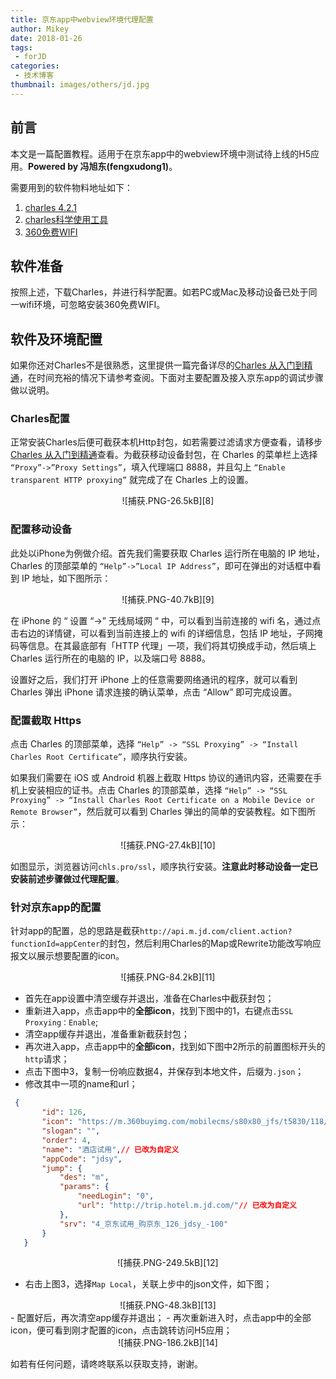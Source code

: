 ```yaml
---
title: 京东app中webview环境代理配置
author: Mikey
date: 2018-01-26
tags:
 - forJD
categories:
 - 技术博客
thumbnail: images/others/jd.jpg
---
```



## 前言

本文是一篇配置教程。适用于在京东app中的webview环境中测试待上线的H5应用。**Powered by 冯旭东(fengxudong1)**。

需要用到的软件物料地址如下：

 1. [charles 4.2.1][3] 
 2. [charles科学使用工具][4]
 3. [360免费WIFI][5]

## 软件准备

按照上述，下载Charles，并进行科学配置。如若PC或Mac及移动设备已处于同一wifi环境，可忽略安装360免费WIFI。

## 软件及环境配置

如果你还对Charles不是很熟悉，这里提供一篇完备详尽的[Charles 从入门到精通][6]，在时间充裕的情况下请参考查阅。下面对主要配置及接入京东app的调试步骤做以说明。

### Charles配置

正常安装Charles后便可截获本机Http封包，如若需要过滤请求方便查看，请移步[Charles 从入门到精通][7]查看。为截获移动设备封包，在 Charles 的菜单栏上选择 `“Proxy”->”Proxy Settings”`，填入代理端口 8888，并且勾上 `“Enable transparent HTTP proxying”` 就完成了在 Charles 上的设置。

<center>![捕获.PNG-26.5kB][8]</center>

### 配置移动设备

此处以iPhone为例做介绍。首先我们需要获取 Charles 运行所在电脑的 IP 地址，Charles 的顶部菜单的 `“Help”->”Local IP Address”`，即可在弹出的对话框中看到 IP 地址，如下图所示：

<center>![捕获.PNG-40.7kB][9]</center>
 
 在 iPhone 的 “ 设置 “->” 无线局域网 “ 中，可以看到当前连接的 wifi 名，通过点击右边的详情键，可以看到当前连接上的 wifi 的详细信息，包括 IP 地址，子网掩码等信息。在其最底部有「HTTP 代理」一项，我们将其切换成手动，然后填上 Charles 运行所在的电脑的 IP，以及端口号 8888。
 
 设置好之后，我们打开 iPhone 上的任意需要网络通讯的程序，就可以看到 Charles 弹出 iPhone 请求连接的确认菜单，点击 “Allow” 即可完成设置。
 
### 配置截取 Https

点击 Charles 的顶部菜单，选择 `“Help” -> “SSL Proxying” -> “Install Charles Root Certificate”`，顺序执行安装。

如果我们需要在 iOS 或 Android 机器上截取 Https 协议的通讯内容，还需要在手机上安装相应的证书。点击 Charles 的顶部菜单，选择 `“Help” -> “SSL Proxying” -> “Install Charles Root Certificate on a Mobile Device or Remote Browser”`，然后就可以看到 Charles 弹出的简单的安装教程。如下图所示：

<center>![捕获.PNG-27.4kB][10]</center>

如图显示，浏览器访问`chls.pro/ssl`，顺序执行安装。**注意此时移动设备一定已安装前述步骤做过代理配置**。

### 针对京东app的配置

针对app的配置，总的思路是截获`http://api.m.jd.com/client.action?functionId=appCenter`的封包，然后利用Charles的Map或Rewrite功能改写响应报文以展示想要配置的icon。

<center>![捕获.PNG-84.2kB][11]</center>

 - 首先在app设置中清空缓存并退出，准备在Charles中截获封包；
 - 重新进入app，点击app中的**全部icon**，找到下图中的1，右键点击`SSL Proxying：Enable`;
 - 清空app缓存并退出，准备重新截获封包；
 - 再次进入app，点击app中的**全部icon**，找到如下图中2所示的前置图标开头的`http`请求；
 - 点击下图中3，复制一份响应数据4，并保存到本地文件，后缀为`.json`；
 - 修改其中一项的name和url；
 
 ```json 
  {
		"id": 126,
		"icon": "https://m.360buyimg.com/mobilecms/s80x80_jfs/t5830/118/179491490/8188/42c7ec47/591dab29N24f970a9.png",
		"slogan": "",
		"order": 4,
		"name": "酒店试用",// 已改为自定义
		"appCode": "jdsy",
		"jump": {
			"des": "m",
			"params": {
				"needLogin": "0",
				"url": "http://trip.hotel.m.jd.com/"// 已改为自定义
			},
			"srv": "4_京东试用_购京东_126_jdsy_-100"
		}
	}
 ```

<center>![捕获.PNG-249.5kB][12]</center>

 - 右击上图3，选择`Map Local`，关联上步中的json文件，如下图；
 
 <center>![捕获.PNG-48.3kB][13]</center>
 - 配置好后，再次清空app缓存并退出；
 - 再次重新进入时，点击app中的全部icon，便可看到刚才配置的icon，点击跳转访问H5应用；

<center>![捕获.PNG-186.2kB][14]</center>
 
如若有任何问题，请咚咚联系以获取支持，谢谢。

  [1]: https://mickeywang.com
  [2]: https://www.zhihu.com/people/laughingHome
  [3]: https://www.charlesproxy.com/latest-release/download.do
  [4]: https://www.zzzmode.com/mytools/charles/
  [5]: http://wifi.360.cn/easy/pc
  [6]: http://blog.devtang.com/2015/11/14/charles-introduction/
  [7]: http://blog.devtang.com/2015/11/14/charles-introduction/
  [8]: images/tech/JDapp_proxy_1.PNG
  [9]: images/tech/JDapp_proxy_2.PNG
  [10]: images/tech/JDapp_proxy_3.PNG
  [11]: images/tech/JDapp_proxy_4.PNG
  [12]: images/tech/JDapp_proxy_5.PNG
  [13]: images/tech/JDapp_proxy_6.PNG
  [14]: images/tech/JDapp_proxy_7.PNG
